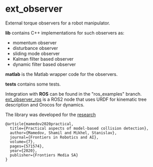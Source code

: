 # ext_observer

External torque observers for a robot manipulator. 

**lib** contains C++ implementations for such observers as:
- momentum observer
- disturbance observer
- sliding mode observer 
- Kalman filter based observer
- dynamic filter based observer

**matlab** is the Matlab wrapper code for the observers.

**tests** contains some tests.

Integration with **ROS** can be found in the "ros_examples" branch. [ext_observer_ros](https://github.com/mikhel1984/ext_observer_ros) is a ROS2 node that uses URDF for kinematic tree description 
and Orocos for dynamics.

The library was developed for the [research](https://www.frontiersin.org/articles/10.3389/frobt.2020.571574/full?utm_campaign=Artificial%2BIntelligence%2BWeekly&utm_medium=web&utm_source=Artificial_Intelligence_Weekly_189) 
```
@article{mamedov2020practical,
  title={Practical aspects of model-based collision detection},
  author={Mamedov, Shamil and Mikhel, Stanislav},
  journal={Frontiers in Robotics and AI},
  volume={7},
  pages={571574},
  year={2020},
  publisher={Frontiers Media SA}
}
```
